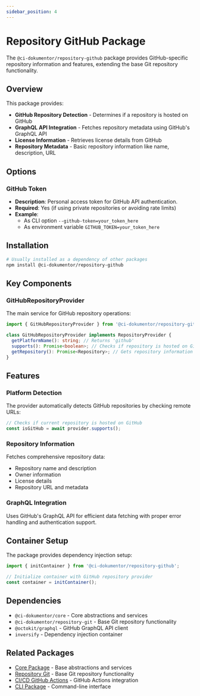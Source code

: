```yaml
---
sidebar_position: 4
---
```


# Repository GitHub Package

The `@ci-dokumentor/repository-github` package provides GitHub-specific repository information and features, extending the base Git repository functionality.

## Overview

This package provides:

- **GitHub Repository Detection** - Determines if a repository is hosted on GitHub
- **GraphQL API Integration** - Fetches repository metadata using GitHub's GraphQL API
- **License Information** - Retrieves license details from GitHub
- **Repository Metadata** - Basic repository information like name, description, URL

## Options

### GitHub Token

- **Description**: Personal access token for GitHub API authentication.
- **Required**: Yes (if using private repositories or avoiding rate limits)
- **Example**:
  - As CLI option `--github-token=your_token_here`
  - As environment variable `GITHUB_TOKEN=your_token_here`

## Installation

```bash
# Usually installed as a dependency of other packages
npm install @ci-dokumentor/repository-github
```

## Key Components

### GitHubRepositoryProvider

The main service for GitHub repository operations:

```typescript
import { GitHubRepositoryProvider } from '@ci-dokumentor/repository-github';

class GitHubRepositoryProvider implements RepositoryProvider {
  getPlatformName(): string; // Returns 'github'
  supports(): Promise<boolean>; // Checks if repository is hosted on GitHub
  getRepository(): Promise<Repository>; // Gets repository information
}
```

## Features

### Platform Detection

The provider automatically detects GitHub repositories by checking remote URLs:

```typescript
// Checks if current repository is hosted on GitHub
const isGitHub = await provider.supports();
```

### Repository Information

Fetches comprehensive repository data:

- Repository name and description
- Owner information
- License details
- Repository URL and metadata

### GraphQL Integration

Uses GitHub's GraphQL API for efficient data fetching with proper error handling and authentication support.

## Container Setup

The package provides dependency injection setup:

```typescript
import { initContainer } from '@ci-dokumentor/repository-github';

// Initialize container with GitHub repository provider
const container = initContainer();
```

## Dependencies

- `@ci-dokumentor/core` - Core abstractions and services
- `@ci-dokumentor/repository-git` - Base Git repository functionality
- `@octokit/graphql` - GitHub GraphQL API client
- `inversify` - Dependency injection container

## Related Packages

- [Core Package](./core) - Base abstractions and services
- [Repository Git](./repository-git) - Base Git repository functionality
- [CI/CD GitHub Actions](./cicd-github-actions) - GitHub Actions integration
- [CLI Package](./cli) - Command-line interface
